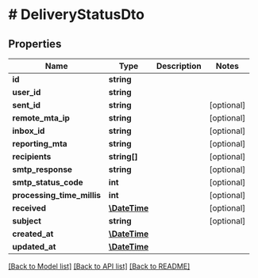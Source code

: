 # # DeliveryStatusDto

## Properties

Name | Type | Description | Notes
------------ | ------------- | ------------- | -------------
**id** | **string** |  | 
**user_id** | **string** |  | 
**sent_id** | **string** |  | [optional] 
**remote_mta_ip** | **string** |  | [optional] 
**inbox_id** | **string** |  | [optional] 
**reporting_mta** | **string** |  | [optional] 
**recipients** | **string[]** |  | [optional] 
**smtp_response** | **string** |  | [optional] 
**smtp_status_code** | **int** |  | [optional] 
**processing_time_millis** | **int** |  | [optional] 
**received** | [**\DateTime**](\DateTime) |  | [optional] 
**subject** | **string** |  | [optional] 
**created_at** | [**\DateTime**](\DateTime) |  | 
**updated_at** | [**\DateTime**](\DateTime) |  | 

[[Back to Model list]](../../README#documentation-for-models) [[Back to API list]](../../README#documentation-for-api-endpoints) [[Back to README]](../../README)


